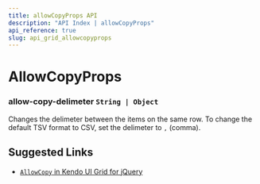 ```yaml
---
title: allowCopyProps API
description: "API Index | allowCopyProps"
api_reference: true
slug: api_grid_allowcopyprops
---
```


# AllowCopyProps

### allow-copy-delimeter `String | Object`

Changes the delimeter between the items on the same row. To change the default TSV format to CSV, set the delimeter to `,` (comma).

## Suggested Links

* [`AllowCopy` in Kendo UI Grid for jQuery](https://docs.telerik.com/kendo-ui/api/javascript/ui/grid/configuration/allowcopy)
